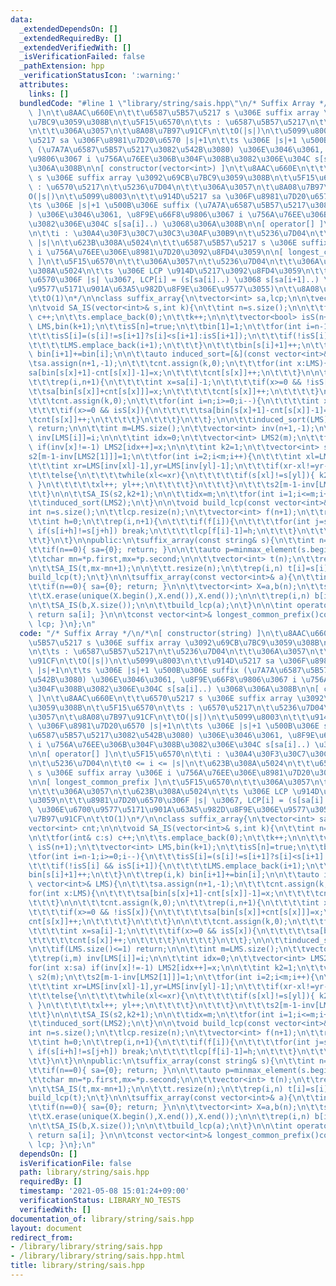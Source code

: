 ```yaml
---
data:
  _extendedDependsOn: []
  _extendedRequiredBy: []
  _extendedVerifiedWith: []
  _isVerificationFailed: false
  _pathExtension: hpp
  _verificationStatusIcon: ':warning:'
  attributes:
    links: []
  bundledCode: "#line 1 \"library/string/sais.hpp\"\n/* Suffix Array */\n/*\n[ constructor(string)\
    \ ]\n\t\u8AAC\u660E\n\t\t\u6587\u5B57\u5217 s \u306E suffix array \u3092\u69CB\
    \u7BC9\u3059\u308B\n\t\u5F15\u6570\n\t\ts : \u6587\u5B57\u5217\n\t\u5236\u7D04\
    \n\t\t\u306A\u3057\n\t\u8A08\u7B97\u91CF\n\t\tO(|s|)\n\t\u5099\u8003\n\t\t\u914D\
    \u5217 sa \u306F\u8981\u7D20\u6570 |s|+1\n\t\ts \u306E |s|+1 \u500B\u306E suffix\
    \ (\u7A7A\u6587\u5B57\u5217\u3082\u542B\u3080) \u306E\u3046\u3061, \u8F9E\u66F8\
    \u9806\u3067 i \u756A\u76EE\u306B\u304F\u308B\u3082\u306E\u304C s[sa[i]..) \u3068\
    \u306A\u308B\n\n[ constructor(vector<int>) ]\n\t\u8AAC\u660E\n\t\t\u6570\u5217\
    \ s \u306E suffix array \u3092\u69CB\u7BC9\u3059\u308B\n\t\u5F15\u6570\n\t\ts\
    \ : \u6570\u5217\n\t\u5236\u7D04\n\t\t\u306A\u3057\n\t\u8A08\u7B97\u91CF\n\t\t\
    O(|s|)\n\t\u5099\u8003\n\t\t\u914D\u5217 sa \u306F\u8981\u7D20\u6570 |s|+1\n\t\
    \ts \u306E |s|+1 \u500B\u306E suffix (\u7A7A\u6587\u5B57\u5217\u3082\u542B\u3080\
    ) \u306E\u3046\u3061, \u8F9E\u66F8\u9806\u3067 i \u756A\u76EE\u306B\u304F\u308B\
    \u3082\u306E\u304C s[sa[i]..) \u3068\u306A\u308B\n\n[ operator[] ]\n\t\u5F15\u6570\
    \n\t\ti : \u30A4\u30F3\u30C7\u30C3\u30AF\u30B9\n\t\u5236\u7D04\n\t\t0 <= i <=\
    \ |s|\n\t\u623B\u308A\u5024\n\t\t\u6587\u5B57\u5217 s \u306E suffix array \u306E\
    \ i \u756A\u76EE\u306E\u8981\u7D20\u3092\u8FD4\u3059\n\n[ longest_common_prefix\
    \ ]\n\t\u5F15\u6570\n\t\t\u306A\u3057\n\t\u5236\u7D04\n\t\t\u306A\u3057\n\t\u623B\
    \u308A\u5024\n\t\ts \u306E LCP \u914D\u5217\u3092\u8FD4\u3059\n\t\t\u8981\u7D20\
    \u6570\u306F |s| \u3067, LCP[i] = (s[sa[i]..) \u3068 s[sa[i+1]..) \u306E\u6700\
    \u9577\u5171\u901A\u63A5\u982D\u8F9E\u306E\u9577\u3055)\n\t\u8A08\u7B97\u91CF\n\
    \t\tO(1)\n*/\n\nclass suffix_array{\n\tvector<int> sa,lcp;\n\n\tvector<int> cnt;\n\
    \n\tvoid SA_IS(vector<int>& s,int k){\n\t\tint n=s.size();\n\n\t\tfor(int& c:s)\
    \ c++;\n\t\ts.emplace_back(0);\n\t\tk++;\n\n\t\tvector<bool> isS(n+1);\n\t\tvector<int>\
    \ LMS,bin(k+1);\n\t\tisS[n]=true;\n\t\tbin[1]=1;\n\t\tfor(int i=n-1;i>=0;i--){\n\
    \t\t\tisS[i]=(s[i]!=s[i+1]?s[i]<s[i+1]:isS[i+1]);\n\t\t\tif(!isS[i] && isS[i+1]){\n\
    \t\t\t\tLMS.emplace_back(i+1);\n\t\t\t}\n\t\t\tbin[s[i]+1]++;\n\t\t}\n\t\trep(i,k)\
    \ bin[i+1]+=bin[i];\n\n\t\tauto induced_sort=[&](const vector<int>& LMS){\n\t\t\
    \tsa.assign(n+1,-1);\n\t\t\tcnt.assign(k,0);\n\t\t\tfor(int x:LMS){\n\t\t\t\t\
    sa[bin[s[x]+1]-cnt[s[x]]-1]=x;\n\t\t\t\tcnt[s[x]]++;\n\t\t\t}\n\n\t\t\tcnt.assign(k,0);\n\
    \t\t\trep(i,n+1){\n\t\t\t\tint x=sa[i]-1;\n\t\t\t\tif(x>=0 && !isS[x]){\n\t\t\t\
    \t\tsa[bin[s[x]]+cnt[s[x]]]=x;\n\t\t\t\t\tcnt[s[x]]++;\n\t\t\t\t}\n\t\t\t}\n\n\
    \t\t\tcnt.assign(k,0);\n\t\t\tfor(int i=n;i>=0;i--){\n\t\t\t\tint x=sa[i]-1;\n\
    \t\t\t\tif(x>=0 && isS[x]){\n\t\t\t\t\tsa[bin[s[x]+1]-cnt[s[x]]-1]=x;\n\t\t\t\t\
    \tcnt[s[x]]++;\n\t\t\t\t}\n\t\t\t}\n\t\t};\n\n\t\tinduced_sort(LMS);\n\n\t\tif(LMS.size()<=1)\
    \ return;\n\n\t\tint m=LMS.size();\n\t\tvector<int> inv(n+1,-1);\n\t\trep(i,m)\
    \ inv[LMS[i]]=i;\n\n\t\tint idx=0;\n\t\tvector<int> LMS2(m);\n\t\tfor(int x:sa)\
    \ if(inv[x]!=-1) LMS2[idx++]=x;\n\n\t\tint k2=1;\n\t\tvector<int> s2(m);\n\t\t\
    s2[m-1-inv[LMS2[1]]]=1;\n\t\tfor(int i=2;i<m;i++){\n\t\t\tint xl=LMS2[i],yl=LMS2[i-1];\n\
    \t\t\tint xr=LMS[inv[xl]-1],yr=LMS[inv[yl]-1];\n\t\t\tif(xr-xl!=yr-yl) k2++;\n\
    \t\t\telse{\n\t\t\t\twhile(xl<=xr){\n\t\t\t\t\tif(s[xl]!=s[yl]){ k2++; break;\
    \ }\n\t\t\t\t\txl++; yl++;\n\t\t\t\t}\n\t\t\t}\n\t\t\ts2[m-1-inv[LMS2[i]]]=k2;\n\
    \t\t}\n\n\t\tSA_IS(s2,k2+1);\n\n\t\tidx=m;\n\t\tfor(int i=1;i<=m;i++) LMS2[--idx]=LMS[m-sa[i]-1];\n\
    \t\tinduced_sort(LMS2);\n\t}\n\n\tvoid build_lcp(const vector<int>& s){\n\t\t\
    int n=s.size();\n\t\tlcp.resize(n);\n\t\tvector<int> f(n+1);\n\t\trep(i,n+1) f[sa[i]]=i;\n\
    \t\tint h=0;\n\t\trep(i,n+1){\n\t\t\tif(f[i]){\n\t\t\t\tfor(int j=sa[f[i]-1];i+h<n&&j+h<n;h++)\
    \ if(s[i+h]!=s[j+h]) break;\n\t\t\t\tlcp[f[i]-1]=h;\n\t\t\t}\n\t\t\tif(h>0) h--;\n\
    \t\t}\n\t}\n\npublic:\n\tsuffix_array(const string& s){\n\t\tint n=s.length();\n\
    \t\tif(n==0){ sa={0}; return; }\n\n\t\tauto p=minmax_element(s.begin(),s.end());\n\
    \t\tchar mn=*p.first,mx=*p.second;\n\n\t\tvector<int> t(n);\n\t\trep(i,n) t[i]=s[i]-mn;\n\
    \n\t\tSA_IS(t,mx-mn+1);\n\n\t\tt.resize(n);\n\t\trep(i,n) t[i]=s[i]-mn;\n\t\t\
    build_lcp(t);\n\t}\n\n\tsuffix_array(const vector<int>& a){\n\t\tint n=a.size();\n\
    \t\tif(n==0){ sa={0}; return; }\n\n\t\tvector<int> X=a,b(n);\n\t\tsort(X.begin(),X.end());\n\
    \t\tX.erase(unique(X.begin(),X.end()),X.end());\n\n\t\trep(i,n) b[i]=lower_bound(X.begin(),X.end(),a[i])-X.begin();\n\
    \n\t\tSA_IS(b,X.size());\n\n\t\tbuild_lcp(a);\n\t}\n\n\tint operator[](int i)const{\
    \ return sa[i]; }\n\n\tconst vector<int>& longest_common_prefix()const{ return\
    \ lcp; }\n};\n"
  code: "/* Suffix Array */\n/*\n[ constructor(string) ]\n\t\u8AAC\u660E\n\t\t\u6587\
    \u5B57\u5217 s \u306E suffix array \u3092\u69CB\u7BC9\u3059\u308B\n\t\u5F15\u6570\
    \n\t\ts : \u6587\u5B57\u5217\n\t\u5236\u7D04\n\t\t\u306A\u3057\n\t\u8A08\u7B97\
    \u91CF\n\t\tO(|s|)\n\t\u5099\u8003\n\t\t\u914D\u5217 sa \u306F\u8981\u7D20\u6570\
    \ |s|+1\n\t\ts \u306E |s|+1 \u500B\u306E suffix (\u7A7A\u6587\u5B57\u5217\u3082\
    \u542B\u3080) \u306E\u3046\u3061, \u8F9E\u66F8\u9806\u3067 i \u756A\u76EE\u306B\
    \u304F\u308B\u3082\u306E\u304C s[sa[i]..) \u3068\u306A\u308B\n\n[ constructor(vector<int>)\
    \ ]\n\t\u8AAC\u660E\n\t\t\u6570\u5217 s \u306E suffix array \u3092\u69CB\u7BC9\
    \u3059\u308B\n\t\u5F15\u6570\n\t\ts : \u6570\u5217\n\t\u5236\u7D04\n\t\t\u306A\
    \u3057\n\t\u8A08\u7B97\u91CF\n\t\tO(|s|)\n\t\u5099\u8003\n\t\t\u914D\u5217 sa\
    \ \u306F\u8981\u7D20\u6570 |s|+1\n\t\ts \u306E |s|+1 \u500B\u306E suffix (\u7A7A\
    \u6587\u5B57\u5217\u3082\u542B\u3080) \u306E\u3046\u3061, \u8F9E\u66F8\u9806\u3067\
    \ i \u756A\u76EE\u306B\u304F\u308B\u3082\u306E\u304C s[sa[i]..) \u3068\u306A\u308B\
    \n\n[ operator[] ]\n\t\u5F15\u6570\n\t\ti : \u30A4\u30F3\u30C7\u30C3\u30AF\u30B9\
    \n\t\u5236\u7D04\n\t\t0 <= i <= |s|\n\t\u623B\u308A\u5024\n\t\t\u6587\u5B57\u5217\
    \ s \u306E suffix array \u306E i \u756A\u76EE\u306E\u8981\u7D20\u3092\u8FD4\u3059\
    \n\n[ longest_common_prefix ]\n\t\u5F15\u6570\n\t\t\u306A\u3057\n\t\u5236\u7D04\
    \n\t\t\u306A\u3057\n\t\u623B\u308A\u5024\n\t\ts \u306E LCP \u914D\u5217\u3092\u8FD4\
    \u3059\n\t\t\u8981\u7D20\u6570\u306F |s| \u3067, LCP[i] = (s[sa[i]..) \u3068 s[sa[i+1]..)\
    \ \u306E\u6700\u9577\u5171\u901A\u63A5\u982D\u8F9E\u306E\u9577\u3055)\n\t\u8A08\
    \u7B97\u91CF\n\t\tO(1)\n*/\n\nclass suffix_array{\n\tvector<int> sa,lcp;\n\n\t\
    vector<int> cnt;\n\n\tvoid SA_IS(vector<int>& s,int k){\n\t\tint n=s.size();\n\
    \n\t\tfor(int& c:s) c++;\n\t\ts.emplace_back(0);\n\t\tk++;\n\n\t\tvector<bool>\
    \ isS(n+1);\n\t\tvector<int> LMS,bin(k+1);\n\t\tisS[n]=true;\n\t\tbin[1]=1;\n\t\
    \tfor(int i=n-1;i>=0;i--){\n\t\t\tisS[i]=(s[i]!=s[i+1]?s[i]<s[i+1]:isS[i+1]);\n\
    \t\t\tif(!isS[i] && isS[i+1]){\n\t\t\t\tLMS.emplace_back(i+1);\n\t\t\t}\n\t\t\t\
    bin[s[i]+1]++;\n\t\t}\n\t\trep(i,k) bin[i+1]+=bin[i];\n\n\t\tauto induced_sort=[&](const\
    \ vector<int>& LMS){\n\t\t\tsa.assign(n+1,-1);\n\t\t\tcnt.assign(k,0);\n\t\t\t\
    for(int x:LMS){\n\t\t\t\tsa[bin[s[x]+1]-cnt[s[x]]-1]=x;\n\t\t\t\tcnt[s[x]]++;\n\
    \t\t\t}\n\n\t\t\tcnt.assign(k,0);\n\t\t\trep(i,n+1){\n\t\t\t\tint x=sa[i]-1;\n\
    \t\t\t\tif(x>=0 && !isS[x]){\n\t\t\t\t\tsa[bin[s[x]]+cnt[s[x]]]=x;\n\t\t\t\t\t\
    cnt[s[x]]++;\n\t\t\t\t}\n\t\t\t}\n\n\t\t\tcnt.assign(k,0);\n\t\t\tfor(int i=n;i>=0;i--){\n\
    \t\t\t\tint x=sa[i]-1;\n\t\t\t\tif(x>=0 && isS[x]){\n\t\t\t\t\tsa[bin[s[x]+1]-cnt[s[x]]-1]=x;\n\
    \t\t\t\t\tcnt[s[x]]++;\n\t\t\t\t}\n\t\t\t}\n\t\t};\n\n\t\tinduced_sort(LMS);\n\
    \n\t\tif(LMS.size()<=1) return;\n\n\t\tint m=LMS.size();\n\t\tvector<int> inv(n+1,-1);\n\
    \t\trep(i,m) inv[LMS[i]]=i;\n\n\t\tint idx=0;\n\t\tvector<int> LMS2(m);\n\t\t\
    for(int x:sa) if(inv[x]!=-1) LMS2[idx++]=x;\n\n\t\tint k2=1;\n\t\tvector<int>\
    \ s2(m);\n\t\ts2[m-1-inv[LMS2[1]]]=1;\n\t\tfor(int i=2;i<m;i++){\n\t\t\tint xl=LMS2[i],yl=LMS2[i-1];\n\
    \t\t\tint xr=LMS[inv[xl]-1],yr=LMS[inv[yl]-1];\n\t\t\tif(xr-xl!=yr-yl) k2++;\n\
    \t\t\telse{\n\t\t\t\twhile(xl<=xr){\n\t\t\t\t\tif(s[xl]!=s[yl]){ k2++; break;\
    \ }\n\t\t\t\t\txl++; yl++;\n\t\t\t\t}\n\t\t\t}\n\t\t\ts2[m-1-inv[LMS2[i]]]=k2;\n\
    \t\t}\n\n\t\tSA_IS(s2,k2+1);\n\n\t\tidx=m;\n\t\tfor(int i=1;i<=m;i++) LMS2[--idx]=LMS[m-sa[i]-1];\n\
    \t\tinduced_sort(LMS2);\n\t}\n\n\tvoid build_lcp(const vector<int>& s){\n\t\t\
    int n=s.size();\n\t\tlcp.resize(n);\n\t\tvector<int> f(n+1);\n\t\trep(i,n+1) f[sa[i]]=i;\n\
    \t\tint h=0;\n\t\trep(i,n+1){\n\t\t\tif(f[i]){\n\t\t\t\tfor(int j=sa[f[i]-1];i+h<n&&j+h<n;h++)\
    \ if(s[i+h]!=s[j+h]) break;\n\t\t\t\tlcp[f[i]-1]=h;\n\t\t\t}\n\t\t\tif(h>0) h--;\n\
    \t\t}\n\t}\n\npublic:\n\tsuffix_array(const string& s){\n\t\tint n=s.length();\n\
    \t\tif(n==0){ sa={0}; return; }\n\n\t\tauto p=minmax_element(s.begin(),s.end());\n\
    \t\tchar mn=*p.first,mx=*p.second;\n\n\t\tvector<int> t(n);\n\t\trep(i,n) t[i]=s[i]-mn;\n\
    \n\t\tSA_IS(t,mx-mn+1);\n\n\t\tt.resize(n);\n\t\trep(i,n) t[i]=s[i]-mn;\n\t\t\
    build_lcp(t);\n\t}\n\n\tsuffix_array(const vector<int>& a){\n\t\tint n=a.size();\n\
    \t\tif(n==0){ sa={0}; return; }\n\n\t\tvector<int> X=a,b(n);\n\t\tsort(X.begin(),X.end());\n\
    \t\tX.erase(unique(X.begin(),X.end()),X.end());\n\n\t\trep(i,n) b[i]=lower_bound(X.begin(),X.end(),a[i])-X.begin();\n\
    \n\t\tSA_IS(b,X.size());\n\n\t\tbuild_lcp(a);\n\t}\n\n\tint operator[](int i)const{\
    \ return sa[i]; }\n\n\tconst vector<int>& longest_common_prefix()const{ return\
    \ lcp; }\n};\n"
  dependsOn: []
  isVerificationFile: false
  path: library/string/sais.hpp
  requiredBy: []
  timestamp: '2021-05-08 15:01:24+09:00'
  verificationStatus: LIBRARY_NO_TESTS
  verifiedWith: []
documentation_of: library/string/sais.hpp
layout: document
redirect_from:
- /library/library/string/sais.hpp
- /library/library/string/sais.hpp.html
title: library/string/sais.hpp
---
```

